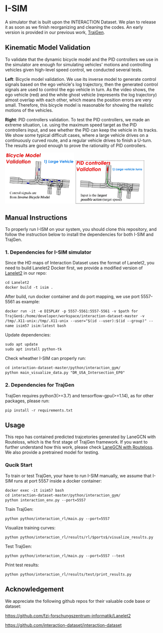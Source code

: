 # I-SIM
A simulator that is built upon the INTERACTION Dataset. We plan to release it as soon as we finish reorganizing and cleaning the codes. An early version is provided in our previous work, [TrajGen][website_trajgen].

[website_trajgen]: https://github.com/gaoyinfeng/TrajGen/

## Kinematic Model Validation
To validate that the dynamic bicycle model and the PID controllers we use in the simulator are enough for simulating vehicles' motions and controlling vehicles given high-level speed control, we conducted several tests. 

**Left**: Bicycle model validation. We use its inverse model to generate control signals based on the ego vehicle's log trajectory, then the generated control signals are used to control the ego vehicle in turn. As the video shows, the ego vehicle (red) and the white ghost vehicle (represents the log trajectory) almost overlap with each other, which means the position errors are very small. Therefore, this bicycle model is reasonable for showing the realistic motions of the vehicles.

**Right**: PID controllers validation. To test the PID controllers, we made an extreme situation, i.e. using the maximum speed target as the PID controllers input, and see whether the PID can keep the vehicle in its tracks. We show some typical difficult cases, where a large vehicle drives on a continuously curved route, and a regular vehicle drives to finish a U-turn. The results are good enough to prove the rationality of PID controllers.

<img width="45%" src="https://github.com/gaoyinfeng/I-SIM/blob/main/pics/Bicycle Model Validation.gif"> <img width="45%" src="https://github.com/gaoyinfeng/I-SIM/blob/main/pics/PID Controllers Validation.gif">



## Manual Instructions

To properly run I-ISM on your system, you should clone this repository, and follow the instruction below to install the dependencies for both I-SIM and TrajGen.

### 1. Dependencies for I-SIM simulator

Since the HD maps of Interaction Dataset uses the format of Lanelet2, you need to build Lanelet2 Docker first, we provide a modified version of [Lanelet2](https://github.com/fzi-forschungszentrum-informatik/Lanelet2) in our repo:

```
cd Lanelet2
docker build -t isim .
```

After build, run docker container and do port mapping, we use port 5557-5561 as example:

```
docker run -it -e DISPLAY -p 5557-5561:5557-5561 -v $path for TrajGen$:/home/developer/workspace/interaction-dataset-master -v /tmp/.X11-unix:/tmp/.X11-unix --user="$(id --user):$(id --group)" --name isim57 isim:latest bash
```

Update dependencies:

```
sudo apt update
sudo apt install python-tk
```

Check wheather I-SIM can properly run:

```
cd interaction-dataset-master/python/interaction_gym/
python main_visualize_data.py "DR_USA_Intersection_EP0"
```

### 2. Dependencies for TrajGen

TrajGen requires python3(>=3.7) and tensorflow-gpu(>=1.14), as for other packages, please run:

```
pip install -r requirements.txt
```

## Usage

This repo has contained predicted trajcetories generated by LaneGCN with Routeloss, which is the first stage of TrajGen framework. If you want to further understand how this work, please check [LaneGCN with Routeloss](https://github.com/YikangZhang1641/modified_LaneGCN). We also provide a pretrained model for testing.

### Qucik Start

To train or test TrajGen, your have to run I-SIM manually, we assume that I-SIM runs at port 5557 inside a docker container:

```
docker exec -it isim57 bash
cd interaction-dataset-master/python/interaction_gym/
python interaction_env.py --port=5557
```

Train TrajGen:

```
python python/interaction_rl/main.py --port=5557
```

Visualize training curves:

```
python python/interaction_rl/results/rl/$ports$/visualize_results.py
```

Test TrajGen:

```
python python/interaction_rl/main.py --port=5557 --test
```

Print test results:

```
python python/interaction_rl/results/test/print_results.py
```



## Acknowledgement

We appreciate the following github repos for their valuable code base or dataset:

https://github.com/fzi-forschungszentrum-informatik/Lanelet2

https://github.com/interaction-dataset/interaction-dataset
